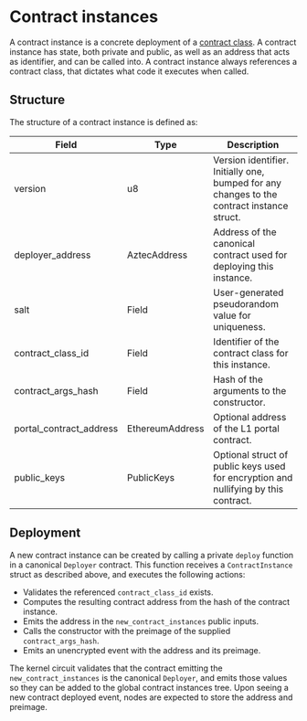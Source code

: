 # Contract instances

A contract instance is a concrete deployment of a [contract class](./classes.md). A contract instance has state, both private and public, as well as an address that acts as identifier, and can be called into. A contract instance always references a contract class, that dictates what code it executes when called.

## Structure

The structure of a contract instance is defined as:

| Field | Type | Description |
|----------|----------|----------|
| version | u8 | Version identifier. Initially one, bumped for any changes to the contract instance struct. |
| deployer_address | AztecAddress | Address of the canonical contract used for deploying this instance. |
| salt | Field | User-generated pseudorandom value for uniqueness. |
| contract_class_id | Field | Identifier of the contract class for this instance. |
| contract_args_hash | Field | Hash of the arguments to the constructor. |
| portal_contract_address | EthereumAddress | Optional address of the L1 portal contract. |
| public_keys | PublicKeys | Optional struct of public keys used for encryption and nullifying by this contract. |

<!-- TODO: Define the structure of public_keys -->

## Deployment

A new contract instance can be created by calling a private `deploy` function in a canonical `Deployer` contract. This function receives a `ContractInstance` struct as described above, and executes the following actions:

<!-- TODO: Should deploy be private or public? Or both? --> 

- Validates the referenced `contract_class_id` exists.
- Computes the resulting contract address from the hash of the contract instance.
- Emits the address in the `new_contract_instances` public inputs.
- Calls the constructor with the preimage of the supplied `contract_args_hash`.
- Emits an unencrypted event with the address and its preimage.

The kernel circuit validates that the contract emitting the `new_contract_instances` is the canonical `Deployer`, and emits those values so they can be added to the global contract instances tree. Upon seeing a new contract deployed event, nodes are expected to store the address and preimage.

<!-- TODO: Define how address is computed -->
<!-- TODO: Define what info is emitted -->
<!-- TODO: Define the format of the unencrypted event -->
